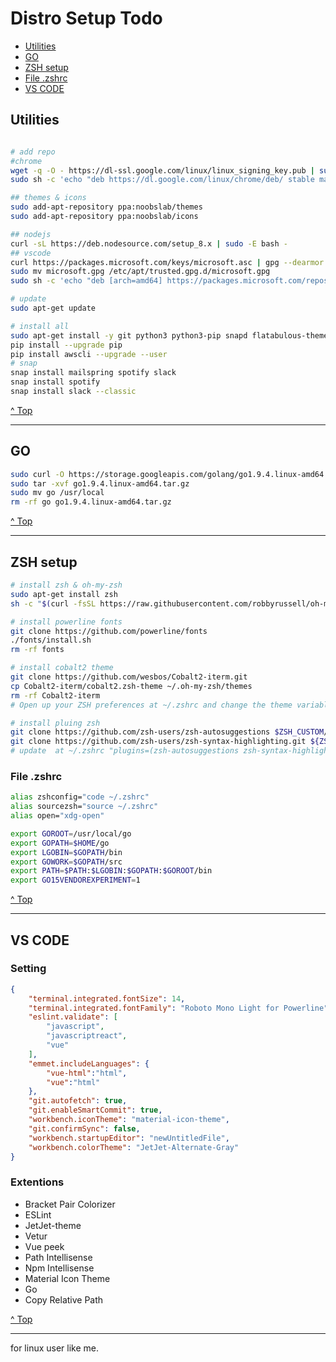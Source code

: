 # Distro Setup Todo

* [Utilities](#utilities)
* [GO](#go)
* [ZSH setup](#zsh-setup)
* [File .zshrc](#file-zshrc)
* [VS CODE](#vs-code)

## Utilities

```bash

# add repo
#chrome
wget -q -O - https://dl-ssl.google.com/linux/linux_signing_key.pub | sudo apt-key add - 
sudo sh -c 'echo "deb https://dl.google.com/linux/chrome/deb/ stable main" >> /etc/apt/sources.list.d/google.list'

## themes & icons
sudo add-apt-repository ppa:noobslab/themes
sudo add-apt-repository ppa:noobslab/icons

## nodejs
curl -sL https://deb.nodesource.com/setup_8.x | sudo -E bash -
## vscode
curl https://packages.microsoft.com/keys/microsoft.asc | gpg --dearmor > microsoft.gpg
sudo mv microsoft.gpg /etc/apt/trusted.gpg.d/microsoft.gpg
sudo sh -c 'echo "deb [arch=amd64] https://packages.microsoft.com/repos/vscode stable main" > /etc/apt/sources.list.d/vscode.list'

# update
sudo apt-get update

# install all
sudo apt-get install -y git python3 python3-pip snapd flatabulous-theme ultra-flat-icons nodejs code docky google-chrome-stable
pip install --upgrade pip
pip install awscli --upgrade --user
# snap
snap install mailspring spotify slack
snap install spotify
snap install slack --classic
```

[^ Top](#distro-setup-todo)

---

## GO

```bash
sudo curl -O https://storage.googleapis.com/golang/go1.9.4.linux-amd64.tar.gz
sudo tar -xvf go1.9.4.linux-amd64.tar.gz
sudo mv go /usr/local
rm -rf go go1.9.4.linux-amd64.tar.gz
```

[^ Top](#distro-setup-todo)

---

## ZSH setup

```bash
# install zsh & oh-my-zsh
sudo apt-get install zsh
sh -c "$(curl -fsSL https://raw.githubusercontent.com/robbyrussell/oh-my-zsh/master/tools/install.sh)"

# install powerline fonts
git clone https://github.com/powerline/fonts
./fonts/install.sh
rm -rf fonts

# install cobalt2 theme
git clone https://github.com/wesbos/Cobalt2-iterm.git
cp Cobalt2-iterm/cobalt2.zsh-theme ~/.oh-my-zsh/themes
rm -rf Cobalt2-iterm
# Open up your ZSH preferences at ~/.zshrc and change the theme variable to ZSH_THEME="cobalt2"

# install pluing zsh
git clone https://github.com/zsh-users/zsh-autosuggestions $ZSH_CUSTOM/plugins/zsh-autosuggestions
git clone https://github.com/zsh-users/zsh-syntax-highlighting.git ${ZSH_CUSTOM:-~/.oh-my-zsh/custom}/plugins/zsh-syntax-highlighting
# update  at ~/.zshrc "plugins=(zsh-autosuggestions zsh-syntax-highlighting)"
```

### File .zshrc

```bash
alias zshconfig="code ~/.zshrc"
alias sourcezsh="source ~/.zshrc"
alias open="xdg-open"

export GOROOT=/usr/local/go
export GOPATH=$HOME/go
export LGOBIN=$GOPATH/bin
export GOWORK=$GOPATH/src
export PATH=$PATH:$LGOBIN:$GOPATH:$GOROOT/bin
export GO15VENDOREXPERIMENT=1
```

[^ Top](#distro-setup-todo)

---

## VS CODE

### Setting

```json
{
    "terminal.integrated.fontSize": 14,
    "terminal.integrated.fontFamily": "Roboto Mono Light for Powerline",
    "eslint.validate": [
        "javascript",
        "javascriptreact",
        "vue"
    ],
    "emmet.includeLanguages": {
        "vue-html":"html",
        "vue":"html"
    },
    "git.autofetch": true,
    "git.enableSmartCommit": true,
    "workbench.iconTheme": "material-icon-theme",
    "git.confirmSync": false,
    "workbench.startupEditor": "newUntitledFile",
    "workbench.colorTheme": "JetJet-Alternate-Gray"
}
```

### Extentions

* Bracket Pair Colorizer
* ESLint
* JetJet-theme
* Vetur
* Vue peek
* Path Intellisense
* Npm Intellisense
* Material Icon Theme
* Go
* Copy Relative Path

[^ Top](#distro-setup-todo)

---

for linux user like me.
